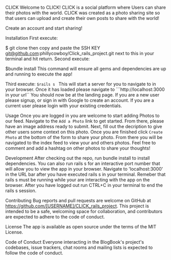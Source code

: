 CLICK
Welcome to CLICK! CLICK is a social platform where Users can share their photos with the world. CLICK was created as a photo sharing site so that users can upload and create their own posts to share with the world!

Create an account and start sharing!

Installation
First execute:

$ git clone then copy and paste the SSH KEY git@github.com:phillycowboy/Click_rails_project.git next to this in your terminal and hit return.
Second execute:

$bundle install
This command will ensure all gems and dependencies are up and running to execute the app!

Third execute:
```$rails s ```
This will start a server for you to navigate to in your browser.  Once it has loaded please navigate to ```http://localhost:3000 in your url`` 
You should now be at the landing page.  If you are a new user please signup, or sign in with Google to create an account.  If you are a current user please login with your existing credentials. 


Usage
Once you are logged in you are welcome to start adding Photos to our feed.  Navigate to the ```Add a Photo``` link to get started.  From there, please have an image address ready to submit.  Next, fill out the decription to give other users some context on this photo.  Once you are finished click ```Create Photo``` at the bottom of the form to share your photo.  From there you will be navigated to the index feed to view your and others photos.  Feel free to comment and add a hashtag on other photos to share your thoughts! 

Development
After checking out the repo, run bundle install to install dependencies. You can also run rails s for an interactive port number that will allow you to view the app in your browser. Navigate to 'localhost:3000' in the URL bar after you have executed rails s in your terminal. Remeber that rails s must be running while your are interacting with the app on the browser. After you have logged out run CTRL+C in your terminal to end the rails s session.

Contributing
Bug reports and pull requests are welcome on GitHub at https://github.com/[USERNAME]/CLICK_rails_project. This project is intended to be a safe, welcoming space for collaboration, and contributors are expected to adhere to the code of conduct.

License
The app is available as open source under the terms of the MIT License.

Code of Conduct
Everyone interacting in the BlogBook's project's codebases, issue trackers, chat rooms and mailing lists is expected to follow the code of conduct.

